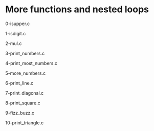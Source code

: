 # More functions and nested loops

0-isupper.c

1-isdigit.c

2-mul.c

3-print_numbers.c

4-print_most_numbers.c

5-more_numbers.c

6-print_line.c

7-print_diagonal.c

8-print_square.c

9-fizz_buzz.c

10-print_triangle.c

